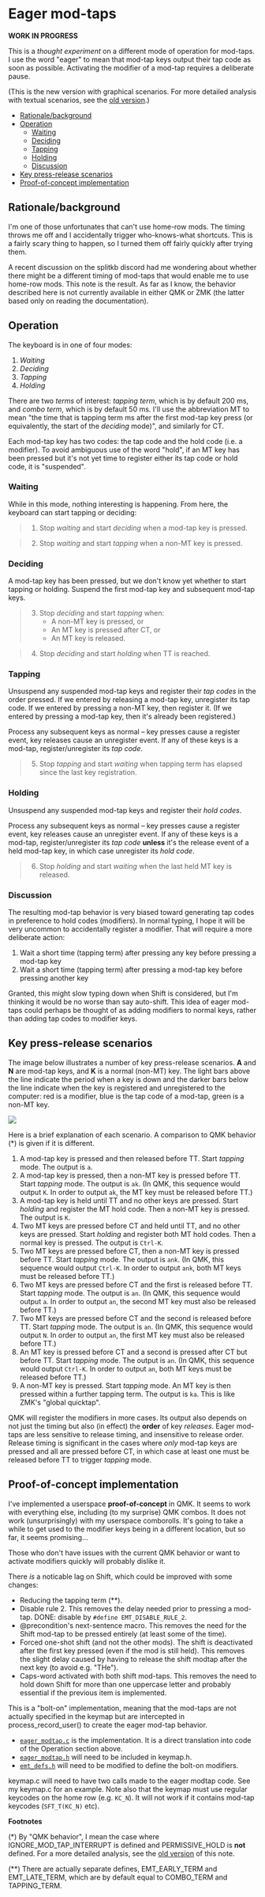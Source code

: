 # Eager mod-taps

**WORK IN PROGRESS**

This is a *thought experiment* on a different mode of operation for mod-taps. I use the word "eager" to mean that mod-tap keys output their tap code as soon as possible. Activating the modifier of a mod-tap requires a deliberate pause.

(This is the new version with graphical scenarios. For more detailed analysis with textual scenarios, see the [old version](eager-modtaps-long.md).) 

<!--ts-->
   * [Rationale/background](#rationalebackground)
   * [Operation](#operation)
      * [Waiting](#waiting)
      * [Deciding](#deciding)
      * [Tapping](#tapping)
      * [Holding](#holding)
      * [Discussion](#discussion)
   * [Key press-release scenarios](#key-press-release-scenarios)
   * [Proof-of-concept implementation](#proof-of-concept-implementation)
<!--te-->

## Rationale/background

I'm one of those unfortunates that can't use home-row mods. The timing throws me off and I accidentally trigger who-knows-what shortcuts. This is a fairly scary thing to happen, so I turned them off fairly quickly after trying them.

A recent discussion on the splitkb discord had me wondering about whether there might be a different timing of mod-taps that would enable me to use home-row mods. This note is the result. As far as I know, the behavior described here is not currently available in either QMK or ZMK (the latter based only on reading the documentation).

## Operation

The keyboard is in one of four modes:

1. *Waiting*
2. *Deciding*
3. *Tapping*
4. *Holding*

There are two *terms* of interest: *tapping term*, which is by default 200 ms, and *combo term*, which is by default 50 ms. I'll use the abbreviation MT to mean "the time that is tapping term ms after the first mod-tap key press (or equivalently, the start of the *deciding* mode)", and similarly for CT.

Each mod-tap key has two codes: the tap code and the hold code (i.e. a modifier). To avoid ambiguous use of the word "hold", if an MT key has been pressed but it's not yet time to register either its tap code or hold code, it is "suspended".

### Waiting

While in this mode, nothing interesting is happening. From here, the keyboard can start tapping or deciding:

> 1. Stop *waiting* and start *deciding* when a mod-tap key is pressed.

> 2. Stop *waiting* and start *tapping* when a non-MT key is pressed.

### Deciding

A mod-tap key has been pressed, but we don't know yet whether to start tapping or holding. Suspend the first mod-tap key and subsequent mod-tap keys.

> 3. Stop *deciding* and start *tapping* when:
>      - A non-MT key is pressed, or
>      - An MT key is pressed after CT, or
>      - An MT key is released.

> 4. Stop *deciding* and start *holding* when TT is reached.

### Tapping

Unsuspend any suspended mod-tap keys and register their *tap codes* in the order pressed. If we entered by releasing a mod-tap key, unregister its tap code. If we entered by pressing a non-MT key, then register it. (If we entered by pressing a mod-tap key, then it's already been registered.)

Process any subsequent keys as normal &ndash; key presses cause a register event, key releases cause an unregister event. If any of these keys is a mod-tap, register/unregister its *tap code*.

> 5. Stop *tapping* and start *waiting* when tapping term has elapsed since the last key registration.

### Holding

Unsuspend any suspended mod-tap keys and register their *hold codes*.

Process any subsequent keys as normal &ndash; key presses cause a register event, key releases cause an unregister event. If any of these keys is a mod-tap, register/unregister its *tap code* **unless** it's the release event of a held mod-tap key, in which case unregister its *hold code*.

> 6. Stop *holding* and start *waiting* when the last held MT key is released.

### Discussion

The resulting mod-tap behavior is very biased toward generating tap codes in preference to hold codes (modifiers). In normal typing, I hope it will be very uncommon to accidentally register a modifier. That will require a more deliberate action:

1. Wait a short time (tapping term) after pressing any key before pressing a mod-tap key
2. Wait a short time (tapping term) after pressing a mod-tap key before pressing another key

Granted, this might slow typing down when Shift is considered, but I'm thinking it would be no worse than say auto-shift. This idea of eager mod-taps could perhaps be thought of as adding modifiers to normal keys, rather than adding tap codes to modifier keys.

## Key press-release scenarios

The image below illustrates a number of key press-release scenarios. **A** and **N** are mod-tap keys, and **K** is a normal (non-MT) key. The light bars above the line indicate the period when a key is down and the darker bars below the line indicate when the key is registered and unregistered to the computer: red is a modifier, blue is the tap code of a mod-tap, green is a non-MT key.

![](images/eager-modtaps.png)

Here is a brief explanation of each scenario. A comparison to QMK behavior (\*) is given if it is different.

1. A mod-tap key is pressed and then released before TT. Start  *tapping* mode. The output is `a`.
2. A mod-tap key is pressed, then a non-MT key is pressed before TT. Start  *tapping* mode. The output is `ak`. (In QMK, this sequence would output `K`. In order to output `ak`, the MT key must be released before TT.)
3. A mod-tap key is held until TT and no other keys are pressed. Start  *holding* and register the MT hold code. Then a non-MT key is pressed. The output is `K`.
4. Two MT keys are pressed before CT and held until TT, and no other keys are pressed. Start  *holding* and register both MT hold codes.  Then a normal key is pressed. The output is `Ctrl-K`.
5. Two MT keys are pressed before CT, then a non-MT key is pressed before TT. Start  *tapping* mode. The output is `ank`. (In QMK, this sequence would output `Ctrl-K`. In order to output `ank`, both MT keys must be released before TT.)
6.  Two MT keys are pressed before CT and the first is released before TT. Start  *tapping* mode. The output is `an`. (In QMK, this sequence would output `a`. In order to output `an`, the second MT key must also be released before TT.)
7.  Two MT keys are pressed before CT and the second is released before TT. Start  *tapping* mode. The output is `an`. (In QMK, this sequence would output `N`. In order to output `an`, the first MT key must also be released before TT.)
8. An MT key is pressed before CT and a second is pressed after CT but before TT. Start  *tapping* mode. The output is `an`. (In QMK, this sequence would output `Ctrl-K`. In order to output `an`, both MT keys must be released before TT.)
9. A non-MT key is pressed. Start  *tapping* mode. An MT key is then pressed within a further tapping term. The output is `ka`. This is like ZMK's "global quicktap".

QMK will register the modifiers in more cases. Its output also depends on not just the timing but also (in effect) the **order** of key *releases*. Eager mod-taps are less sensitive to release timing, and insensitive to release order. Release timing is significant in the cases where *only* mod-tap keys are pressed and all are pressed before CT, in which case at least one must be released before TT to trigger *tapping* mode.

## Proof-of-concept implementation

I've implemented a userspace **proof-of-concept** in QMK. It seems to work with everything else, including (to my surprise) QMK combos. It does not work (unsurprisingly) with my userspace comborolls. It's going to take a while to get used to the modifier keys being in a different location, but so far, it seems promising...

Those who don't have issues with the current QMK behavior or want to activate modifiers quickly will probably dislike it.

There *is* a noticable lag on Shift, which could be improved with some changes:

- Reducing the tapping term (\*\*).
- Disable rule 2. This removes the delay needed prior to pressing a mod-tap. DONE: disable by `#define EMT_DISABLE_RULE_2`.
- @precondition's next-sentence macro. This removes the need for the Shift mod-tap to be pressed entirely (at least some of the time).
- Forced one-shot shift (and not the other mods). The shift is deactivated after the first key pressed (even if the mod is still held). This removes the slight delay caused by having to release the shift modtap after the next key (to avoid e.g. "THe").
- Caps-word activated with both shift mod-taps. This removes the need to hold down Shift for more than one uppercase letter and probably essential if the previous item is implemented.

This is a "bolt-on" implementation, meaning that the mod-taps are not actually specified in the keymap but are intercepted in process_record_user() to create the eager mod-tap behavior.

- [`eager_modtap.c`](../eager_modtap.c) is the implementation. It is a direct translation into code of the Operation section above.
- [`eager_modtap.h`](../eager_modtap.h) will need to be included in keymap.h.
- [`emt_defs.h`](../emt_defs.h) will need to be modified to define the bolt-on modifiers.

keymap.c will need to have two calls made to the eager modtap code. See my keymap.c for an example. Note also that the keymap must use regular keycodes on the home row (e.g. `KC_N`). It will not work if it contains mod-tap keycodes (`SFT_T(KC_N)` etc).

**Footnotes**

(\*) By "QMK behavior", I mean the case where IGNORE_MOD_TAP_INTERRUPT is defined and PERMISSIVE_HOLD is **not** defined. For a more detailed analysis, see the [old version](eager-modtaps-long.md#versus-qmk) of this note.

(\*\*) There are actually separate defines, EMT_EARLY_TERM and EMT_LATE_TERM, which are by default equal to COMBO_TERM and TAPPING_TERM.
